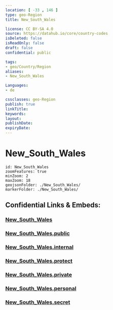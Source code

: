 ```yaml
---
location: [ -33 , 146 ] 
type: geo-Region
title: New_South_Wales

license: CC BY-SA 4.0
source: https://datahub.io/core/country-codes
isDeleted: false
isReadOnly: false
draft: false
confidential: public

tags:
- geo/Country/Region
aliases:
- New_South_Wales

Languages:
- de

cssclasses: geo-Region
publish: true
linkTitle: 
keywords: 
layout: 
publishDate: 
expiryDate: 
---
```


# New_South_Wales

```leaflet
id: New_South_Wales
zoomFeatures: true 
minZoom: 2 
maxZoom: 18
geojsonFolder: ./New_South_Wales/
markerFolder: ./New_South_Wales/
```


## Confidential Links & Embeds: 

### [New_South_Wales](/_Standards/Earth/Continent/Australasia/Australia/Counties/New_South_Wales.md) 

### [New_South_Wales.public](/_public/Earth/Continent/Australasia/Australia/Counties/New_South_Wales.public.md) 

### [New_South_Wales.internal](/_internal/Earth/Continent/Australasia/Australia/Counties/New_South_Wales.internal.md) 

### [New_South_Wales.protect](/_protect/Earth/Continent/Australasia/Australia/Counties/New_South_Wales.protect.md) 

### [New_South_Wales.private](/_private/Earth/Continent/Australasia/Australia/Counties/New_South_Wales.private.md) 

### [New_South_Wales.personal](/_personal/Earth/Continent/Australasia/Australia/Counties/New_South_Wales.personal.md) 

### [New_South_Wales.secret](/_secret/Earth/Continent/Australasia/Australia/Counties/New_South_Wales.secret.md)

